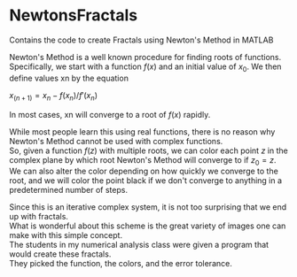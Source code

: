 # NewtonsFractals
Contains the code to create Fractals using Newton's Method in MATLAB

Newton's Method is a well known procedure for finding roots of functions.  
Specifically, we start with a function $f(x)$ and an initial value of $x_0$.  We then define values xn by the equation

$x_(n+1) = x_n - f(x_n)/f'(x_n)$

In most cases, xn will converge to a root of $f(x)$ rapidly.  

While most people learn this using real functions, there is no reason why Newton's Method cannot be used with complex functions.  
So, given a function $f(z)$ with multiple roots, we can color each point $z$ in the complex plane by which root Newton's Method will converge to if $z_0 = z$. 
We can also alter the color depending on how quickly we converge to the root, and we will color the point black if we don't converge to anything in a 
predetermined number of steps.

Since this is an iterative complex system, it is not too surprising that we end up with fractals.  
What is wonderful about this scheme is the great variety of images one can make with this simple concept.  
The students in my numerical analysis class were given a program that would create these fractals.  
They picked the function, the colors, and the error tolerance. 
